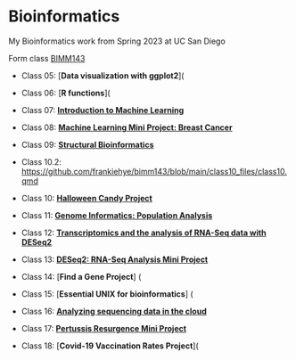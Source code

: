 # Bioinformatics
My Bioinformatics work from Spring 2023 at UC San Diego

Form class [BIMM143](https://bioboot.github.io/bimm143_S23/)

- Class 05: [**Data visualization with ggplot2**](

- Class 06: [**R functions**](

- Class 07: [**Introduction to Machine Learning**](https://github.com/frankiehye/bimm143/blob/63024ecfa1bd082ffc16b84bed897701ab6ea731/Class%207_%20Clustering%20and%20PCA.pdf)

- Class 08: [**Machine Learning Mini Project: Breast Cancer**](https://github.com/frankiehye/bimm143/blob/main/class08_files/class08.qmd)

- Class 09: [**Structural Bioinformatics**](https://github.com/frankiehye/bimm143/blob/main/class09/class09.qmd)
- Class 10.2: https://github.com/frankiehye/bimm143/blob/main/class10_files/class10.qmd

- Class 10: [**Halloween Candy Project**](https://github.com/frankiehye/bimm143/blob/main/class10_files/Class%2010_%20Candy%20Project.pdf)

- Class 11: [**Genome Informatics: Population Analysis**](https://github.com/frankiehye/bimm143/blob/main/class12/classonlinehw.qmd)

- Class 12: [**Transcriptomics and the analysis of RNA-Seq data with DESeq2**](https://github.com/frankiehye/bimm143/blob/main/class12/class12thurs.qmd)

- Class 13: [**DESeq2: RNA-Seq Analysis Mini Project**](https://github.com/frankiehye/bimm143/blob/main/class12/class12thurs.qmd)

- Class 14: [**Find a Gene Project**] (

- Class 15: [**Essential UNIX for bioinformatics**] (

- Class 16: [**Analyzing sequencing data in the cloud**](https://github.com/frankiehye/bimm143/blob/main/class16/class16_extracredit.qmd)

- Class 17: [**Pertussis Resurgence Mini Project**](https://github.com/frankiehye/bimm143/blob/main/class17/class17.qmd)

- Class 18: [**Covid-19 Vaccination Rates Project**](
